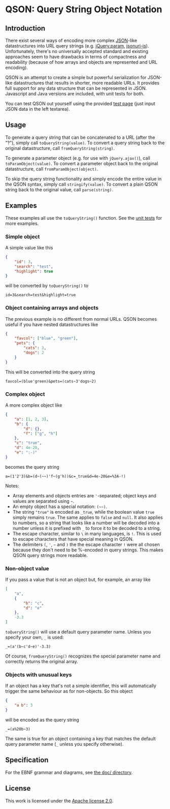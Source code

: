 # QSON: Query String Object Notation

## Introduction

There exist several ways of encoding more complex [JSON](http://json.org/)-like datastructures into URL query strings (e.g. [jQuery.param](http://api.jquery.com/jquery.param/), [jsonuri-js](https://github.com/guidj/jsonuri-js)). Unfortunately, there's no universally accepted standard and existing approaches seem to have drawbacks in terms of compactness and readability (because of how arrays and objects are represented and URL encoding).

QSON is an attempt to create a simple but powerful serialization for JSON-like datastructures that results in shorter, more readable URLs. It provides full support for any data structure that can be represented in JSON. Javascript and Java versions are included, with unit tests for both.

You can test QSON out yourself using the provided [test page](https://htmlpreview.github.io/?https://github.com/jan-niestadt/qson/blob/master/js/test.html) (just input JSON data in the left textarea).

## Usage

To generate a query string that can be concatenated to a URL (after the "?"), simply call `toQueryString(value)`. To convert a query string back to the original datastructure, call `fromQueryString(string)`.

To generate a parameter object (e.g. for use with `jQuery.ajax()`), call `toParamObject(value)`. To convert a parameter object back to the original datastructure, call `fromParamObject(object)`.

To skip the query string functionality and simply encode the entire value in the QSON syntax, simply call `stringify(value)`. To convert a plain QSON string back to the original value, call `parse(string)`.

## Examples
These examples all use the `toQueryString()` function. See the [unit tests](https://github.com/jan-niestadt/qson/blob/master/js/test.js#L180) for more examples.

### Simple object
A simple value like this
```json
{
    "id": 3,
    "search": "test",
    "highlight": true
}
```
will be converted by `toQueryString()` to

    id=3&search=test&highlight=true

### Object containing arrays and objects
The previous example is no different from normal URLs. QSON becomes useful if you have nested datastructures like
```json
{
    "favcol": ["blue", "green"],
    "pets": {
        "cats": 3,
        "dogs": 2
    }
}
```
This will be converted into the query string

    favcol=(blue'green)&pets=(cats~3'dogs~2)

### Complex object
A more complex object like
```json
{
    "a": [1, 2, 3],
    "b": {
        "d": {},
        "f": ["g", "h"]
    },
    "c": "true",
    "d": 4e-20,
    "e": ":-)"
}
```
becomes the query string

    a=(1'2'3)&b=(d~(~~)'f~(g'h))&c=_true&d=4e-20&e=%3A-!)

Notes:
- Array elements and objects entries are `'`-separated; object keys and values are separated using `~`.
- An empty object has a special notation: `(~~)`.
- The string `"true"` is encoded as `_true`, while the boolean value `true` simply remains `true`. The same applies to `false` and `null`. It also applies to numbers, so a string that looks like a number will be decoded into a number unless it is prefixed with `_` to force it to be decoded to a string.
- The escape character, similar to `\` in many languages, is `!`. This is used to escape characters that have special meaning in QSON.
- The delimiters `(`, `'`, `~` and `)` the the escape character `!` were all chosen because they don't need to be %-encoded in query strings. This makes QSON query strings more readable.

    
### Non-object value
If you pass a value that is not an object but, for example, an array like
```json
[
    "a",
    {
        "b": "c",
        "d": "e"
    },
    -3.3
]
```
`toQueryString()` will use a default query parameter name. Unless you specify your own, `_` is used:

    _=(a'(b~c'd~e)'-3.3)

Of course, `fromQueryString()` recognizes the special parameter name and correctly returns the original array.

### Objects with unusual keys
If an object has a key that's not a simple identifier, this will automatically trigger the same behaviour as for non-objects. So this object
```json
{
    "a b": 3
}
```
will be encoded as the query string

    _=(a%20b~3)

The same is true for an object containing a key that matches the default query parameter name (`_` unless you specify otherwise).

## Specification
For the EBNF grammar and diagrams, see [the doc/ directory](https://github.com/jan-niestadt/qson/tree/master/doc).

## License

This work is licensed under the [Apache license 2.0](https://www.apache.org/licenses/LICENSE-2.0).

